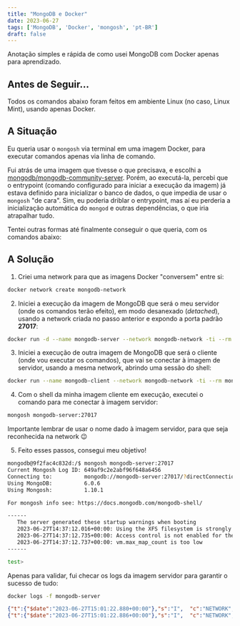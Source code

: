```yaml
---
title: "MongoDB e Docker"
date: 2023-06-27
tags: ['MongoDB', 'Docker', 'mongosh', 'pt-BR']
draft: false
---
```


Anotação simples e rápida de como usei MongoDB com Docker apenas para aprendizado.

<!--more-->

## Antes de Seguir...

Todos os comandos abaixo foram feitos em ambiente Linux (no caso, Linux Mint), usando apenas Docker.

## A Situação

Eu queria usar o `mongosh` via terminal em uma imagem Docker, para executar comandos apenas via linha de comando.

Fui atrás de uma imagem que tivesse o que precisava, e escolhi a
[mongodb/mongodb-community-server](https://hub.docker.com/r/mongodb/mongodb-community-server). Porém, ao executá-la,
percebi que o entrypoint (comando configurado para iniciar a execução da imagem) já estava definido para inicializar o
banco de dados, o que impedia de usar o `mongosh` "de cara". Sim, eu poderia driblar o entrypoint, mas aí eu perderia a
inicialização automática do `mongod` e outras dependências, o que iria atrapalhar tudo.

Tentei outras formas até finalmente conseguir o que queria, com os comandos abaixo:

## A Solução

1. Criei uma network para que as imagens Docker "conversem" entre si:

```bash
docker network create mongodb-network
```

2. Iniciei a execução da imagem de MongoDB que será o meu servidor (onde os comandos terão efeito), em modo desanexado
   (_detached_), usando a network criada no passo anterior e expondo a porta padrão **27017**:

```bash
docker run -d --name mongodb-server --network mongodb-network -ti --rm -p 27017:27017 mongodb/mongodb-community-server:latest
```

3. Iniciei a execução de outra imagem de MongoDB que será o cliente (onde vou executar os comandos), que vai se conectar
   à imagem de servidor, usando a mesma network, abrindo uma sessão do shell:

```bash
docker run --name mongodb-client --network mongodb-network -ti --rm mongodb/mongodb-community-server:latest bash
```

4. Com o shell da minha imagem cliente em execução, executei o comando para me conectar à imagem servidor:

```bash
mongosh mongodb-server:27017
```

Importante lembrar de usar o nome dado à imagem servidor, para que seja reconhecida na network :wink:

5. Feito esses passos, consegui meu objetivo!

```bash
mongodb@9f2fac4c832d:/$ mongosh mongodb-server:27017
Current Mongosh Log ID: 649af9c2e2abf96f648a6456
Connecting to:          mongodb://mongodb-server:27017/?directConnection=true&appName=mongosh+1.10.1
Using MongoDB:          6.0.6
Using Mongosh:          1.10.1

For mongosh info see: https://docs.mongodb.com/mongodb-shell/

------
   The server generated these startup warnings when booting
   2023-06-27T14:37:12.016+00:00: Using the XFS filesystem is strongly recommended with the WiredTiger storage engine. See http://dochub.mongodb.org/core/prodnotes-filesystem
   2023-06-27T14:37:12.735+00:00: Access control is not enabled for the database. Read and write access to data and configuration is unrestricted
   2023-06-27T14:37:12.737+00:00: vm.max_map_count is too low
------

test>

```

Apenas para validar, fui checar os logs da imagem servidor para garantir o sucesso de tudo:

```bash
docker logs -f mongodb-server
```

```json
{"t":{"$date":"2023-06-27T15:01:22.880+00:00"},"s":"I",  "c":"NETWORK",  "id":22943,   "ctx":"listener","msg":"Connection accepted","attr":{"remote":"172.18.0.3:37788","uuid":"d970dc63-cd9a-4ec2-a2e0-0bc2f07d2a2e","connectionId":6,"connectionCount":1}}
{"t":{"$date":"2023-06-27T15:01:22.886+00:00"},"s":"I",  "c":"NETWORK",  "id":51800,   "ctx":"conn6","msg":"client metadata","attr":{"remote":"172.18.0.3:37788","client":"conn6","doc":{"application":{"name":"mongosh 1.10.1"},"driver":{"name":"nodejs|mongosh","version":"5.6.0|1.10.1"},"platform":"Node.js v16.20.1, LE","os":{"name":"linux","architecture":"x64","version":"5.4.0-152-generic","type":"Linux"}}}}
```

